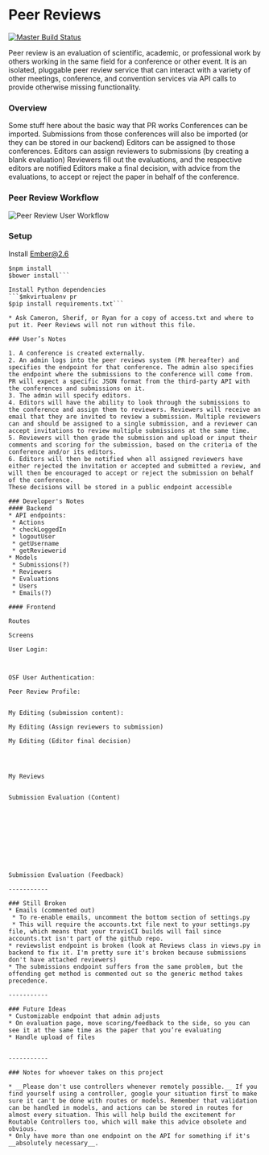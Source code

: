Peer Reviews
============

[![Master Build Status](https://travis-ci.org/cameronblandford/osf_peerreview_front.svg?branch=master)](https://travis-ci.org/cameronblandford/osf_peerreview_front)

Peer review is an evaluation of scientific, academic, or professional work by others working in the same field for a conference or other event. It is an isolated, pluggable peer review service that can interact with a variety of other meetings, conference, and convention services via API calls to provide otherwise missing functionality.

### Overview
Some stuff here about the basic way that PR works
Conferences can be imported.
Submissions from those conferences will also be imported (or they can be stored in our backend)
Editors can be assigned to those conferences.
Editors can assign reviewers to submissions (by creating a blank evaluation)
Reviewers fill out the evaluations, and the respective editors are notified
Editors make a final decision, with advice from the evaluations, to accept or reject the paper in behalf of the conference.

### Peer Review Workflow

![Peer Review User Workflow](https://raw.githubusercontent.com/cameronblandford/osf_peerreview_front/master/Peer%20Reviews%20Documentation.png)

### Setup
Install Ember@2.6
```$npm install -g ember-cli@2.6
$npm install
$bower install```

Install Python dependencies
```$mkvirtualenv pr
$pip install requirements.txt```

* Ask Cameron, Sherif, or Ryan for a copy of access.txt and where to put it. Peer Reviews will not run without this file.

### User’s Notes

1. A conference is created externally.
2. An admin logs into the peer reviews system (PR hereafter) and specifies the endpoint for that conference. The admin also specifies the endpoint where the submissions to the conference will come from. PR will expect a specific JSON format from the third-party API with the conferences and submissions on it.
3. The admin will specify editors.
4. Editors will have the ability to look through the submissions to the conference and assign them to reviewers. Reviewers will receive an email that they are invited to review a submission. Multiple reviewers can and should be assigned to a single submission, and a reviewer can accept invitations to review multiple submissions at the same time.
5. Reviewers will then grade the submission and upload or input their comments and scoring for the submission, based on the criteria of the conference and/or its editors.
6. Editors will then be notified when all assigned reviewers have either rejected the invitation or accepted and submitted a review, and will then be encouraged to accept or reject the submission on behalf of the conference.
These decisions will be stored in a public endpoint accessible 

### Developer's Notes
#### Backend
* API endpoints:
 * Actions
 * checkLoggedIn
 * logoutUser
 * getUsername
 * getReviewerid
* Models
 * Submissions(?)
 * Reviewers
 * Evaluations
 * Users
 * Emails(?)

#### Frontend

Routes

Screens

User Login: 



OSF User Authentication:

Peer Review Profile:


My Editing (submission content):

My Editing (Assign reviewers to submission)

My Editing (Editor final decision)




My Reviews


Submission Evaluation (Content)










Submission Evaluation (Feedback)

-----------

### Still Broken
* Emails (commented out)
 * To re-enable emails, uncomment the bottom section of settings.py
 * This will require the accounts.txt file next to your settings.py file, which means that your travisCI builds will fail since accounts.txt isn't part of the github repo.
* reviewslist endpoint is broken (look at Reviews class in views.py in backend to fix it. I'm pretty sure it's broken because submissions don't have attached reviewers)
* The submissions endpoint suffers from the same problem, but the offending get method is commented out so the generic method takes precedence. 

-----------

### Future Ideas
* Customizable endpoint that admin adjusts 
* On evaluation page, move scoring/feedback to the side, so you can see it at the same time as the paper that you’re evaluating
* Handle upload of files


-----------

### Notes for whoever takes on this project

* __Please don't use controllers whenever remotely possible.__ If you find yourself using a controller, google your situation first to make sure it can't be done with routes or models. Remember that validation can be handled in models, and actions can be stored in routes for almost every situation. This will help build the excitement for Routable Controllers too, which will make this advice obsolete and obvious.
* Only have more than one endpoint on the API for something if it's __absolutely necessary__.
